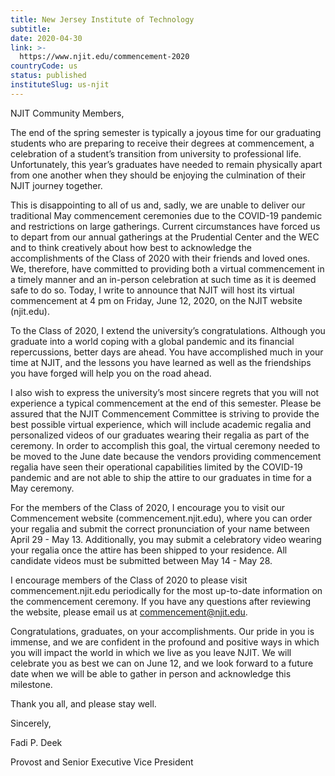```yaml
---
title: New Jersey Institute of Technology
subtitle: 
date: 2020-04-30
link: >-
  https://www.njit.edu/commencement-2020
countryCode: us
status: published
instituteSlug: us-njit
---
```

NJIT Community Members,

The end of the spring semester is typically a joyous time for our graduating students who are preparing to receive their degrees at commencement, a celebration of a student’s transition from university to professional life. Unfortunately, this year’s graduates have needed to remain physically apart from one another when they should be enjoying the culmination of their NJIT journey together.

This is disappointing to all of us and, sadly, we are unable to deliver our traditional May commencement ceremonies due to the COVID-19 pandemic and restrictions on large gatherings. Current circumstances have forced us to depart from our annual gatherings at the Prudential Center and the WEC and to think creatively about how best to acknowledge the accomplishments of the Class of 2020 with their friends and loved ones. We, therefore, have committed to providing both a virtual commencement in a timely manner and an in-person celebration at such time as it is deemed safe to do so. Today, I write to announce that NJIT will host its virtual commencement at 4 pm on Friday, June 12, 2020, on the NJIT website (njit.edu).

To the Class of 2020, I extend the university’s congratulations. Although you graduate into a world coping with a global pandemic and its financial repercussions, better days are ahead. You have accomplished much in your time at NJIT, and the lessons you have learned as well as the friendships you have forged will help you on the road ahead.

I also wish to express the university’s most sincere regrets that you will not experience a typical commencement at the end of this semester. Please be assured that the NJIT Commencement Committee is striving to provide the best possible virtual experience, which will include academic regalia and personalized videos of our graduates wearing their regalia as part of the ceremony. In order to accomplish this goal, the virtual ceremony needed to be moved to the June date because the vendors providing commencement regalia have seen their operational capabilities limited by the COVID-19 pandemic and are not able to ship the attire to our graduates in time for a May ceremony.

For the members of the Class of 2020, I encourage you to visit our Commencement website (commencement.njit.edu), where you can order your regalia and submit the correct pronunciation of your name between April 29 - May 13. Additionally, you may submit a celebratory video wearing your regalia once the attire has been shipped to your residence. All candidate videos must be submitted between May 14 - May 28.

I encourage members of the Class of 2020 to please visit commencement.njit.edu periodically for the most up-to-date information on the commencement ceremony. If you have any questions after reviewing the website, please email us at commencement@njit.edu.

Congratulations, graduates, on your accomplishments. Our pride in you is immense, and we are confident in the profound and positive ways in which you will impact the world in which we live as you leave NJIT. We will celebrate you as best we can on June 12, and we look forward to a future date when we will be able to gather in person and acknowledge this milestone.

Thank you all, and please stay well.

Sincerely,

Fadi P. Deek

Provost and Senior Executive Vice President